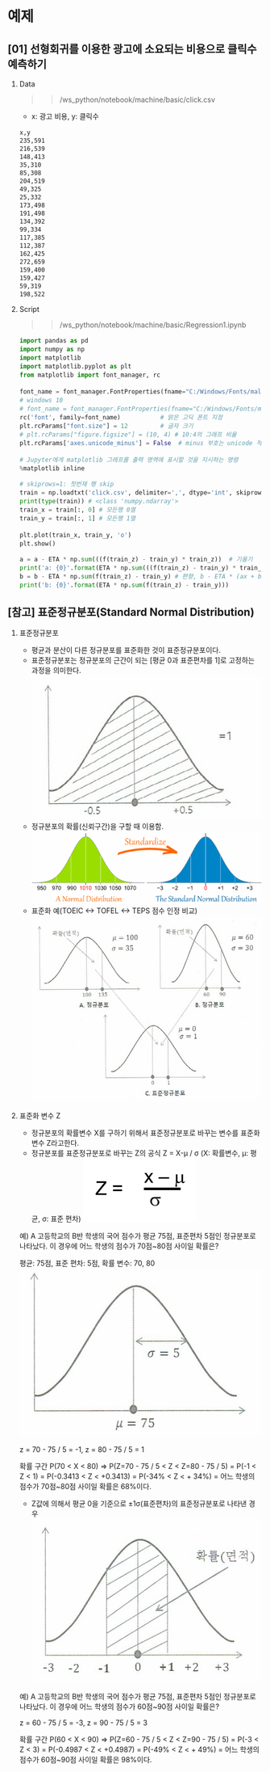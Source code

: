 # 예제

## [01] 선형회귀를 이용한 광고에 소요되는 비용으로 클릭수 예측하기

1. Data
    >> /ws_python/notebook/machine/basic/click.csv
    - x: 광고 비용, y: 클릭수

    ```csv
    x,y
    235,591
    216,539
    148,413
    35,310
    85,308
    204,519
    49,325
    25,332
    173,498
    191,498
    134,392
    99,334
    117,385
    112,387
    162,425
    272,659
    159,400
    159,427
    59,319
    198,522
    ```
  
2. Script

    >> /ws_python/notebook/machine/basic/Regression1.ipynb

    ```python
    import pandas as pd
    import numpy as np
    import matplotlib
    import matplotlib.pyplot as plt
    from matplotlib import font_manager, rc

    font_name = font_manager.FontProperties(fname="C:/Windows/Fonts/malgun.ttf").get_name()
    # windows 10
    # font_name = font_manager.FontProperties(fname="C:/Windows/Fonts/malgunsl.ttf").get_name()
    rc('font', family=font_name)           # 맑은 고딕 폰트 지정
    plt.rcParams["font.size"] = 12         # 글자 크기
    # plt.rcParams["figure.figsize"] = (10, 4) # 10:4의 그래프 비율
    plt.rcParams['axes.unicode_minus'] = False  # minus 부호는 unicode 적용시 한글이 깨짐으로 설정

    # Jupyter에게 matplotlib 그래프를 출력 영역에 표시할 것을 지시하는 명령
    %matplotlib inline  
    ```

    ```python
    # skiprows=1: 첫번재 행 skip
    train = np.loadtxt('click.csv', delimiter=',', dtype='int', skiprows=1)
    print(type(train)) # <class 'numpy.ndarray'>
    train_x = train[:, 0] # 모든행 0열
    train_y = train[:, 1] # 모든행 1열

    plt.plot(train_x, train_y, 'o')
    plt.show()
    ```

    ```python
    a = a - ETA * np.sum(((f(train_z) - train_y) * train_z))  # 기울기
    print('a: {0}'.format(ETA * np.sum(((f(train_z) - train_y) * train_z))))
    b = b - ETA * np.sum(f(train_z) - train_y) # 편향, b - ETA * (ax + b의 값 - 실제값)
    print('b: {0}'.format(ETA * np.sum(f(train_z) - train_y)))
    ```

## [참고] 표준정규분포(Standard Normal Distribution)

1. 표준정규분포
   - 평균과 분산이 다른 정규분포를 표준화한 것이 표준정규분포이다.
   - 표준정규분포는 정규분포의 근간이 되는 [평균 0과 표준편차를 1]로 고정하는 과정을 의미한다.
    ![표준편차](./images/02.jpg)
   - 정규분포의 확률(신뢰구간)을 구할 때 이용함.
    ![표준화](./images/05.gif)
   - 표준화 예(TOEIC <-> TOFEL <-> TEPS 점수 인정 비교)
    ![표준화](./images/01(3).jpg)

2. 표준화 변수 Z
   - 정규분포의 확률변수 X를 구하기 위해서 표준정규분포로 바꾸는 변수를 표준화 변수 Z라고한다.
   - 정규분포를 표준정규분포로 바꾸는 Z의 공식
    Z = X-μ / σ (X: 확률변수, μ: 평균, σ: 표준 편차)
    ![표준화](./images/13.png)

    예) A 고등학교의 B반 학생의 국어 점수가 평균 75점, 표준편차 5점인 정규분포로 나타났다.
    이 경우에 어느 학생의 점수가 70점~80점 사이일 확률은?

    평균: 75점, 표준 편차: 5점, 확률 변수: 70, 80
    ![평균](./images/03.jpg)

    z = 70 - 75 / 5 = -1, z = 80 - 75 / 5 = 1

    확률 구간 P(70 < X < 80) => P(Z=70 - 75 / 5 < Z < Z=80 - 75 / 5)
        = P(-1 < Z < 1)
        = P(-0.3413 < Z < +0.3413)
        = P(-34% < Z < + 34%)
        = 어느 학생의 점수가 70점~80점 사이일 확률은 68%이다.
   - Z값에 의해서 평균 0을 기준으로 ±1σ(표준편차)의 표준정규분포로 나타낸 경우
    ![평균](./images/04.jpg)

    예) A 고등학교의 B반 학생의 국어 점수가 평균 75점, 표준편차 5점인 정규분포로 나타났다.
    이 경우에 어느 학생의 점수가 60점~90점 사이일 확률은?

    z = 60 - 75 / 5 = -3, z = 90 - 75 / 5 = 3

    확률 구간 P(60 < X < 90) => P(Z=60 - 75 / 5 < Z < Z=90 - 75 / 5)
    = P(-3 < Z < 3)
    = P(-0.4987 < Z < +0.4987)
    = P(-49% < Z < + 49%)
    = 어느 학생의 점수가 60점~90점 사이일 확률은 98%이다.
